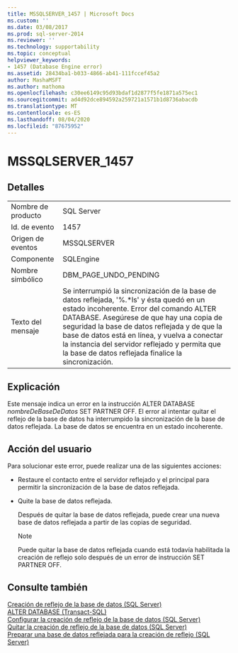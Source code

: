 ```yaml
---
title: MSSQLSERVER_1457 | Microsoft Docs
ms.custom: ''
ms.date: 03/08/2017
ms.prod: sql-server-2014
ms.reviewer: ''
ms.technology: supportability
ms.topic: conceptual
helpviewer_keywords:
- 1457 (Database Engine error)
ms.assetid: 28434ba1-b033-4866-ab41-111fccef45a2
author: MashaMSFT
ms.author: mathoma
ms.openlocfilehash: c30ee6149c95d93bdaf1d2877f5fe1871a575ec1
ms.sourcegitcommit: ad4d92dce894592a259721a1571b1d8736abacdb
ms.translationtype: MT
ms.contentlocale: es-ES
ms.lasthandoff: 08/04/2020
ms.locfileid: "87675952"
---
```

# <a name="mssqlserver_1457"></a>MSSQLSERVER_1457
    
## <a name="details"></a>Detalles  
  
|||  
|-|-|  
|Nombre de producto|SQL Server|  
|Id. de evento|1457|  
|Origen de eventos|MSSQLSERVER|  
|Componente|SQLEngine|  
|Nombre simbólico|DBM_PAGE_UNDO_PENDING|  
|Texto del mensaje|Se interrumpió la sincronización de la base de datos reflejada, '%.*ls' y ésta quedó en un estado incoherente. Error del comando ALTER DATABASE. Asegúrese de que hay una copia de seguridad la base de datos reflejada y de que la base de datos está en línea, y vuelva a conectar la instancia del servidor reflejado y permita que la base de datos reflejada finalice la sincronización.|  
  
## <a name="explanation"></a>Explicación  
 Este mensaje indica un error en la instrucción ALTER DATABASE *nombreDeBaseDeDatos* SET PARTNER OFF. El error al intentar quitar el reflejo de la base de datos ha interrumpido la sincronización de la base de datos reflejada. La base de datos se encuentra en un estado incoherente.  
  
## <a name="user-action"></a>Acción del usuario  
 Para solucionar este error, puede realizar una de las siguientes acciones:  
  
-   Restaure el contacto entre el servidor reflejado y el principal para permitir la sincronización de la base de datos reflejada.  
  
-   Quite la base de datos reflejada.  
  
     Después de quitar la base de datos reflejada, puede crear una nueva base de datos reflejada a partir de las copias de seguridad.  
  
    > [!NOTE]  
    >  Puede quitar la base de datos reflejada cuando está todavía habilitada la creación de reflejo solo después de un error de instrucción SET PARTNER OFF.  
  
## <a name="see-also"></a>Consulte también  
 [Creación de reflejo de la base de datos &#40;SQL Server&#41;](../../database-engine/database-mirroring/database-mirroring-sql-server.md)   
 [ALTER DATABASE &#40;Transact-SQL&#41;](/sql/t-sql/statements/alter-database-transact-sql)   
 [Configurar la creación de reflejo de la base de datos &#40;SQL Server&#41;](../../database-engine/database-mirroring/setting-up-database-mirroring-sql-server.md)   
 [Quitar la creación de reflejo de la base de datos &#40;SQL Server&#41;](../../database-engine/database-mirroring/removing-database-mirroring-sql-server.md)   
 [Preparar una base de datos reflejada para la creación de reflejo &#40;SQL Server&#41;](../../database-engine/database-mirroring/prepare-a-mirror-database-for-mirroring-sql-server.md)  
  
  
